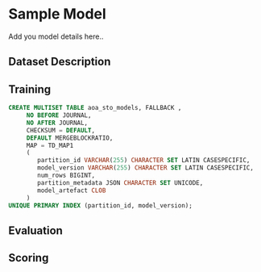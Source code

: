 # Sample Model 

Add you model details here..

## Dataset Description

## Training


```sql
CREATE MULTISET TABLE aoa_sto_models, FALLBACK ,
     NO BEFORE JOURNAL,
     NO AFTER JOURNAL,
     CHECKSUM = DEFAULT,
     DEFAULT MERGEBLOCKRATIO,
     MAP = TD_MAP1
     (
        partition_id VARCHAR(255) CHARACTER SET LATIN CASESPECIFIC,
        model_version VARCHAR(255) CHARACTER SET LATIN CASESPECIFIC,
        num_rows BIGINT,
        partition_metadata JSON CHARACTER SET UNICODE,
        model_artefact CLOB
     )
UNIQUE PRIMARY INDEX (partition_id, model_version);
```

## Evaluation

## Scoring